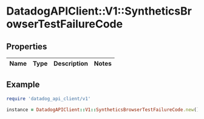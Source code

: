 # DatadogAPIClient::V1::SyntheticsBrowserTestFailureCode

## Properties

| Name | Type | Description | Notes |
| ---- | ---- | ----------- | ----- |

## Example

```ruby
require 'datadog_api_client/v1'

instance = DatadogAPIClient::V1::SyntheticsBrowserTestFailureCode.new()
```
